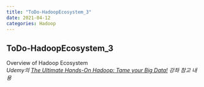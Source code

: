 ```yaml
---
title: "ToDo-HadoopEcosystem_3"
date: 2021-04-12
categories: Hadoop
---
```


## ToDo-HadoopEcosystem_3

Overview of Hadoop Ecosystem<br>
*Udemy의 [The Ultimate Hands-On Hadoop: Tame your Big Data!](https://www.udemy.com/course/the-ultimate-hands-on-hadoop-tame-your-big-data/) 강좌 참고 내용*
